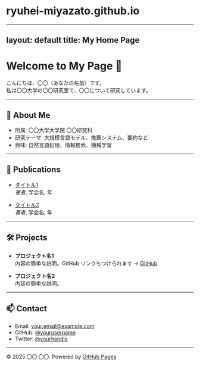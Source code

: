 # ryuhei-miyazato.github.io
---
layout: default
title: My Home Page
---

# Welcome to My Page 👋

こんにちは、〇〇（あなたの名前）です。  
私は〇〇大学の〇〇研究室で、〇〇について研究しています。

---

## 🔬 About Me

- 所属: 〇〇大学大学院 〇〇研究科
- 研究テーマ: 大規模言語モデル、推薦システム、要約など
- 興味: 自然言語処理、情報検索、機械学習

---

## 📄 Publications

- [タイトル1](リンク)  
  *著者*, 学会名, 年

- [タイトル2](リンク)  
  *著者*, 学会名, 年

---

## 🛠 Projects

- **プロジェクト名1**  
  内容の簡単な説明。GitHub リンクもつけられます → [GitHub](https://github.com/yourusername/project1)

- **プロジェクト名2**  
  内容の簡単な説明。

---

## 📫 Contact

- Email: your.email@example.com
- GitHub: [@yourusername](https://github.com/yourusername)
- Twitter: [@yourhandle](https://twitter.com/yourhandle)

---

© 2025 〇〇 〇〇. Powered by [GitHub Pages](https://pages.github.com/)
